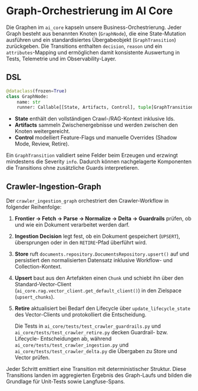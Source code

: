 # Graph-Orchestrierung im AI Core

Die Graphen im `ai_core` kapseln unsere Business-Orchestrierung. Jeder Graph
besteht aus benannten Knoten (`GraphNode`), die eine State-Mutation ausführen und
ein standardisiertes Übergabeobjekt (`GraphTransition`) zurückgeben. Die
Transitions enthalten `decision`, `reason` und ein `attributes`-Mapping und
ermöglichen damit konsistente Auswertung in Tests, Telemetrie und im
Observability-Layer.

## DSL

```python
@dataclass(frozen=True)
class GraphNode:
    name: str
    runner: Callable[[State, Artifacts, Control], tuple[GraphTransition, bool]]
```

* **State** enthält den vollständigen Crawl-/RAG-Kontext inklusive Ids.
* **Artifacts** sammeln Zwischenergebnisse und werden zwischen den Knoten
  weitergereicht.
* **Control** modelliert Feature-Flags und manuelle Overrides (Shadow Mode,
  Review, Retire).

Ein `GraphTransition` validiert seine Felder beim Erzeugen und erzwingt
mindestens die Severity `info`. Dadurch können nachgelagerte Komponenten die
Transitions ohne zusätzliche Guards interpretieren.

## Crawler-Ingestion-Graph

Der `crawler_ingestion_graph` orchestriert den Crawler-Workflow in folgender
Reihenfolge:

1. **Frontier → Fetch → Parse → Normalize → Delta → Guardrails**
   prüfen, ob und wie ein Dokument verarbeitet werden darf.
2. **Ingestion Decision** legt fest, ob ein Dokument gespeichert (`UPSERT`),
   übersprungen oder in den `RETIRE`-Pfad überführt wird.
3. **Store** ruft `documents.repository.DocumentsRepository.upsert()` auf und
   persistiert den normalisierten Datensatz inklusive Workflow- und
   Collection-Kontext.
4. **Upsert** baut aus den Artefakten einen `Chunk` und schiebt ihn über den
   Standard-Vector-Client (`ai_core.rag.vector_client.get_default_client()`) in
   den Zielspace (`upsert_chunks`).
5. **Retire** aktualisiert bei Bedarf den Lifecycle über
   `update_lifecycle_state` des Vector-Clients und protokolliert die Entscheidung.

   Die Tests in `ai_core/tests/test_crawler_guardrails.py` und
   `ai_core/tests/test_crawler_retire.py` decken Guardrail- bzw. Lifecycle-
   Entscheidungen ab, während `ai_core/tests/test_crawler_ingestion.py` und
   `ai_core/tests/test_crawler_delta.py` die Übergaben zu Store und Vector
   prüfen.

Jeder Schritt emittiert eine Transition mit deterministischer Struktur. Diese
Transitions landen im aggregierten Ergebnis des Graph-Laufs und bilden die
Grundlage für Unit-Tests sowie Langfuse-Spans.
